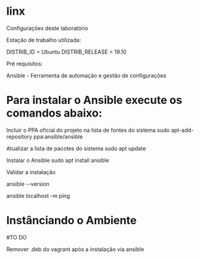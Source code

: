 # linx

Configurações deste laboratório

Estação de trabalho utilizada:

DISTRIB_ID = Ubuntu
DISTRIB_RELEASE = 19.10

Pré requisitos:

Ansible - Ferramenta de automação e gestão de configurações


# Para instalar o Ansible execute os comandos abaixo:

Incluir o PPA oficial do projeto na lista de fontes do sistema
sudo apt-add-repository ppa:ansible/ansible

Atualizar a lista de pacotes do sistema
sudo apt update

Instalar o Ansible
sudo apt install ansible

Validar a instalação

ansible --version

ansible localhost -m ping

# Instânciando o Ambiente



#TO DO

Remover .deb do vagrant após a instalação via ansible
